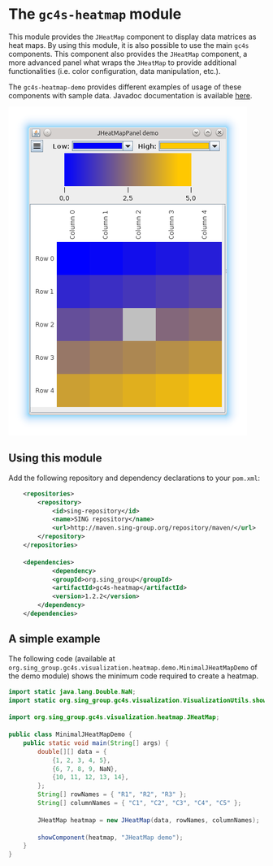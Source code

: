 The `gc4s-heatmap` module
=================

This module provides the `JHeatMap` component to display data matrices as heat maps. By using this module, it is also possible to use the main `gc4s` components. This component also provides the `JHeatMap` component, a more advanced panel what wraps the `JHeatMap` to provide additional functionalities (i.e. color configuration, data manipulation, etc.).

The `gc4s-heatmap-demo` provides different examples of usage of these components with sample data. Javadoc documentation is available [here](http://sing-group.org/gc4s/javadoc/).

![JHeatMap](screenshots/JHeatMap.png)

Using this module
----------------------
Add the following repository and dependency declarations to your `pom.xml`:
```xml
	<repositories>
		<repository>
			<id>sing-repository</id>
			<name>SING repository</name>
			<url>http://maven.sing-group.org/repository/maven/</url>
		</repository>
	</repositories>
	
	<dependencies>
	    	<dependency>
			<groupId>org.sing_group</groupId>
			<artifactId>gc4s-heatmap</artifactId>
			<version>1.2.2</version>
		</dependency>
	</dependencies>
```

A simple example
----------------------
The following code (available at `org.sing_group.gc4s.visualization.heatmap.demo.MinimalJHeatMapDemo` of the demo module) shows the minimum code required to create a heatmap.
```java
import static java.lang.Double.NaN;
import static org.sing_group.gc4s.visualization.VisualizationUtils.showComponent;

import org.sing_group.gc4s.visualization.heatmap.JHeatMap;

public class MinimalJHeatMapDemo {
	public static void main(String[] args) {
		double[][] data = {
			{1, 2, 3, 4, 5},
			{6, 7, 8, 9, NaN},
			{10, 11, 12, 13, 14},
		};
		String[] rowNames = { "R1", "R2", "R3" };
		String[] columnNames = { "C1", "C2", "C3", "C4", "C5" };
		
		JHeatMap heatmap = new JHeatMap(data, rowNames, columnNames);
		
		showComponent(heatmap, "JHeatMap demo");
	}
}
```